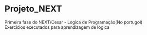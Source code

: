 # Projeto_NEXT
Primeira fase do NEXT/Cesar - Logica de Programação(No portugol)
Exercícios executados para aprendizagem de logica
